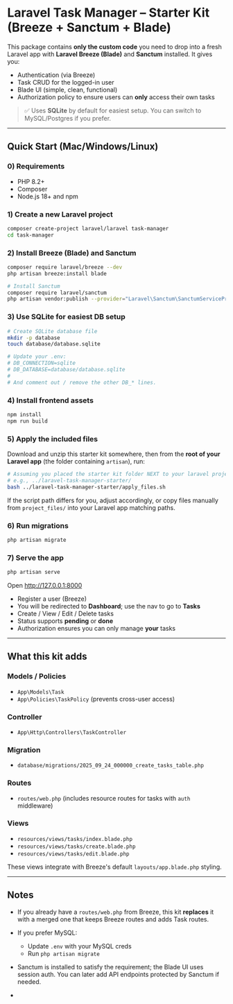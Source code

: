 # Laravel Task Manager – Starter Kit (Breeze + Sanctum + Blade)

This package contains **only the custom code** you need to drop into a fresh Laravel app with **Laravel Breeze (Blade)** and **Sanctum** installed. It gives you:
- Authentication (via Breeze)
- Task CRUD for the logged-in user
- Blade UI (simple, clean, functional)
- Authorization policy to ensure users can **only** access their own tasks

> ✅ Uses **SQLite** by default for easiest setup. You can switch to MySQL/Postgres if you prefer.

---

## Quick Start (Mac/Windows/Linux)

### 0) Requirements
- PHP 8.2+
- Composer
- Node.js 18+ and npm

### 1) Create a new Laravel project
```bash
composer create-project laravel/laravel task-manager
cd task-manager
```

### 2) Install Breeze (Blade) and Sanctum
```bash
composer require laravel/breeze --dev
php artisan breeze:install blade

# Install Sanctum
composer require laravel/sanctum
php artisan vendor:publish --provider="Laravel\Sanctum\SanctumServiceProvider"
```

### 3) Use SQLite for easiest DB setup
```bash
# Create SQLite database file
mkdir -p database
touch database/database.sqlite

# Update your .env:
# DB_CONNECTION=sqlite
# DB_DATABASE=database/database.sqlite
#
# And comment out / remove the other DB_* lines.
```

### 4) Install frontend assets
```bash
npm install
npm run build
```

### 5) Apply the included files
Download and unzip this starter kit somewhere, then from the **root of your Laravel app** (the folder containing `artisan`), run:
```bash
# Assuming you placed the starter kit folder NEXT to your laravel project folder
# e.g., ../laravel-task-manager-starter/
bash ../laravel-task-manager-starter/apply_files.sh
```

If the script path differs for you, adjust accordingly, or copy files manually from `project_files/` into your Laravel app matching paths.

### 6) Run migrations
```bash
php artisan migrate
```

### 7) Serve the app
```bash
php artisan serve
```

Open http://127.0.0.1:8000

- Register a user (Breeze)
- You will be redirected to **Dashboard**; use the nav to go to **Tasks**
- Create / View / Edit / Delete tasks
- Status supports **pending** or **done**
- Authorization ensures you can only manage **your** tasks

---

## What this kit adds

### Models / Policies
- `App\Models\Task`
- `App\Policies\TaskPolicy` (prevents cross-user access)

### Controller
- `App\Http\Controllers\TaskController`

### Migration
- `database/migrations/2025_09_24_000000_create_tasks_table.php`

### Routes
- `routes/web.php` (includes resource routes for tasks with `auth` middleware)

### Views
- `resources/views/tasks/index.blade.php`
- `resources/views/tasks/create.blade.php`
- `resources/views/tasks/edit.blade.php`

These views integrate with Breeze's default `layouts/app.blade.php` styling.

---

## Notes

- If you already have a `routes/web.php` from Breeze, this kit **replaces** it with a merged one that keeps Breeze routes and adds Task routes.
- If you prefer MySQL:
  - Update `.env` with your MySQL creds
  - Run `php artisan migrate`
- Sanctum is installed to satisfy the requirement; the Blade UI uses session auth. You can later add API endpoints protected by Sanctum if needed.

-

